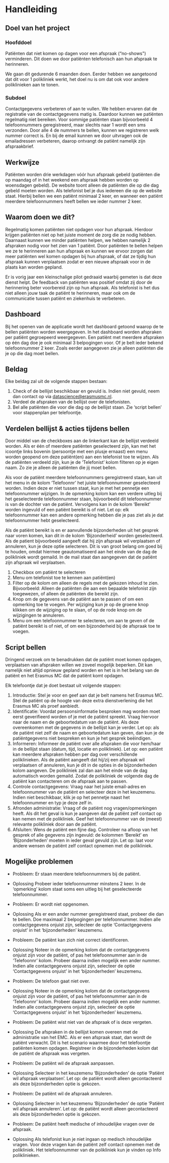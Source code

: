 # Handleiding

## Doel van het project
### Hoofddoel
Patiënten dat niet komen op dagen voor een afspraak (“no-shows") verminderen. Dit doen we door patiënten telefonisch aan hun afspraak te herinneren.

We gaan dit gedurende 6 maanden doen. Eerder hebben we aangetoond dat dit voor 1 polikliniek werkt, het doel nu is om dat ook voor andere poliklinieken aan te tonen.

### Subdoel
Contactgegevens verbeteren of aan te vullen. We hebben ervaren dat de registratie van de contactgegevens matig is. Daardoor kunnen we patiënten regelmatig niet bereiken. Voor sommige patiënten staan bijvoorbeeld 4 telefoonnummers geregistreerd, maar slechts naar 1 wordt een sms verzonden. Door alle 4 de nummers te bellen, kunnen we registreren welk nummer correct is. En bij de email kunnen we door uitvragen ook de emailadressen verbeteren, daarop ontvangt de patiënt namelijk zijn afspraakbrief.

## Werkwijze
Patiënten worden drie werkdagen vóór hun afspraak gebeld (patiënten die op maandag of in het weekend een afspraak hebben worden op woensdagen gebeld). De website toont alleen de patiënten die op die dag gebeld moeten worden. Als telefonist bel je dus iedereen die op de website staat. Hierbij bellen we een patiënt minimaal 2 keer, en wanneer een patiënt meerdere telefoonnummers heeft bellen we ieder nummer 2 keer.

## Waarom doen we dit?
Regelmatig komen patiënten niet opdagen voor hun afspraak. Hierdoor krijgen patiënten niet op het juiste moment de zorg die ze nodig hebben. Daarnaast kunnen we minder patiënten helpen, we hebben namelijk 2 afspraken nodig voor het zien van 1 patiënt. Door patiënten te bellen helpen we ze te herinneren aan hun afspraak en kunnen we ervoor zorgen dat meer patiënten wel komen opdagen bij hun afspraak, of dat ze tijdig hun afspraak kunnen verplaatsen zodat er een nieuwe afspraak voor in de plaats kan worden gepland.

Er is vorig jaar een kleinschalige pilot gedraaid waarbij gemeten is dat deze dienst helpt. De feedback van patiënten was positief omdat zij door de herinnering beter voorbereid zijn op hun afspraak. Als telefonist is het dus niet alleen jouw taak de patiënt te herinneren, maar ook om de communicatie tussen patiënt en ziekenhuis te verbeteren.

## Dashboard
Bij het openen van de applicatie wordt het dashboard getoond waarop de te bellen patiënten worden weergegeven. In het dashboard worden afspraken per patiënt gegroepeerd weergegeven. Een patiënt met meerdere afspraken op één dag doe je ook minimaal 3 belpogingen voor. Of je belt ieder bekend telefoonnummer 2 keer. Zoals eerder aangegeven zie je alleen patiënten die je op die dag moet bellen.

## Beldag
Elke beldag zal uit de volgende stappen bestaan:

1. Check of de bellijst beschikbaar en gevuld is. Indien niet gevuld, neem dan contact op via datascience@erasmusmc.nl.
2. Verdeel de afspraken van de bellijst over de telefonisten.
3. Bel alle patiënten die voor die dag op de bellijst staan. Zie ‘script bellen’ voor stappenplan per telefoontje.

## Verdelen bellijst & acties tijdens bellen
Door middel van de checkboxes aan de linkerkant kan de bellijst verdeeld worden. Als er één of meerdere patiënten geselecteerd zijn, kan met het icoontje links bovenin (persoontje met een plusje ernaast) een menu worden geopend om deze patiënt(en) aan een telefonist toe te wijzen. Als de patiënten verdeeld zijn, kun je de ‘Telefonist’ kolom filteren op je eigen naam. Zo zie je alleen de patiënten die jij moet bellen.

Als voor de patiënt meerdere telefoonnummers geregistreerd staan, kan uit het menu in de kolom ‘Telefoonnr’ het juiste telefoonnummer geselecteerd worden. Indien deze er niet tussen staat, kun je met het pennetje een telefoonnummer wijzigen. In de opmerking kolom kan een verdere uitleg bij het geselecteerde telefoonnummer staan, bijvoorbeeld dit telefoonnummer is van de dochter van de patiënt. Vervolgens kan in de kolom ‘Bereikt’ worden ingevuld of een patiënt bereikt is of niet.
Let op: elk telefoonnummer kan een andere opmerking hebben die je pas ziet als je dat telefoonnummer hebt geselecteerd.

Als de patiënt bereikt is en er aanvullende bijzonderheden uit het gesprek naar voren komen, kan dit in de kolom ‘Bijzonderheid’ worden geselecteerd. Als de patient bijvoorbeeld aangeeft dat hij zijn afspraak wil verplaatsen of annuleren, kun je deze optie selecteren. Dit is van groot belang om goed bij te houden, omdat hiermee geautomatiseerd aan het einde van de dag de polikliniek wordt gemaild. In de mail staat dan aangegeven dat de patiënt zijn afspraak wil verplaatsen.

1. Checkbox om patiënt te selecteren
2. Menu om telefonist toe te kennen aan patiënt(en)
3. Filter op de kolom om alleen de regels met de gekozen inhoud te zien. Bijvoorbeeld: Alleen de patiënten die aan een bepaalde telefonist zijn toegewezen, of alleen de patiënten die bereikt zijn.
4. Knop om de gegevens van de patiënt aan te passen of om een opmerking toe te voegen. Per wijziging kun je op de groene knop  klikken om de wijziging op te slaan, of op de rode knop  om de wijzigingen te annuleren.
5. Menu om een telefoonnummer te selecteren, om aan te geven of de patiënt bereikt is of niet, of om een bijzonderheid bij de afspraak toe te voegen.

## Script bellen
Dringend verzoek om te benadrukken dat de patiënt moet komen opdagen, verplaatsen van afspraken willen we zoveel mogelijk beperken. Dit kan namelijk niet altijd opnieuw gepland worden en het is in het belang van de patiënt en het Erasmus MC dat de patiënt komt opdagen.

Elk telefoontje dat je doet bestaat uit volgende stappen:

1. Introductie:
Stel je voor en geef aan dat je belt namens het Erasmus MC. Stel de patiënt op de hoogte van deze extra dienstverlening die het Erasmus MC als proef aanbiedt.
2. Identificatie:
Voordat persoonsinformatie besproken mag worden moet eerst geverifieerd worden of je met de patiënt spreekt. Vraag hiervoor naar de naam en de geboortedatum van de patiënt. Als deze overeenkomen met de gegevens in de bellijst kan je verder.
Let op: als de patiënt niet zelf de naam en geboortedatum kan geven, dan kun je de patiëntgegevens niet bespreken en kun je het gesprek beëindigen.
3. Informeren:
Informeer de patiënt over alle afspraken die voor hem/haar in de bellijst staan (datum, tijd, locatie en polikliniek).
Let op: een patiënt kan meerdere afspraken hebben per dag over verschillende poliklinieken.
Als de patiënt aangeeft dat hij/zij een afspraak wil verplaatsen of annuleren, kun je dit in de opties in de bijzonderheden kolom aangeven. De polikliniek zal dan aan het einde van de dag automatisch worden gemaild. Zodat de polikliniek de volgende dag de patiënt kan contacteren om de afspraak aan te passen.
4. Controle contactgegevens:
Vraag naar het juiste email-adres en telefoonnummer van de patiënt en selecteer deze in het keuzemenu. Indien niet beschikbaar, klik je op het pennetje naast het telefoonnummer en typ je deze zelf in.
5. Afronden administratie:
Vraag of de patiënt nog vragen/opmerkingen heeft. Als dit het geval is kun je aangeven dat de patiënt zelf contact op kan nemen met de polikliniek. Geef het telefoonnummer van de (meest) relevante polikliniek door aan de patiënt.
6. Afsluiten:
Wens de patiënt een fijne dag. Controleer na afloop van het gesprek of alle gegevens zijn ingevuld: de kolommen ‘Bereikt’ en ‘Bijzonderheden’ moeten in ieder geval gevuld zijn.
Let op: laat voor andere wensen de patiënt zelf contact opnemen met de polikliniek.

## Mogelijke problemen
* Probleem:
Er staan meerdere telefoonnummers bij de patiënt.
* Oplossing
Probeer ieder telefoonnummer minstens 2 keer. In de ‘opmerking’ kolom staat soms een uitleg bij het geselecteerde telefoonnummer.

* Probleem:
Er wordt niet opgenomen.
* Oplossing
Als er een ander nummer geregistreerd staat, probeer die dan te bellen. Doe maximaal 2 belpogingen per telefoonnummer. Indien alle contactgegevens onjuist zijn, selecteer de optie ‘Contactgegevens onjuist’ in het ‘bijzonderheden’ keuzemenu.

* Probleem:
De patiënt kan zich niet correct identificeren.
* Oplossing
Noteer in de opmerking kolom dat de contactgegevens onjuist zijn voor de patiënt, of pas het telefoonnummer aan in de ‘Telefoonnr’ kolom. Probeer daarna indien mogelijk een ander nummer. Indien alle contactgegevens onjuist zijn, selecteer de optie ‘Contactgegevens onjuist’ in het ‘bijzonderheden’ keuzemenu.

* Probleem:
De telefoon gaat niet over.
* Oplossing
Noteer in de opmerking kolom dat de contactgegevens onjuist zijn voor de patiënt, of pas het telefoonnummer aan in de ‘Telefoonnr’ kolom. Probeer daarna indien mogelijk een ander nummer. Indien alle contactgegevens onjuist zijn, selecteer de optie ‘Contactgegevens onjuist’ in het ‘bijzonderheden’ keuzemenu.

* Probleem:
De patiënt wist niet van de afspraak of is deze vergeten.
* Oplossing
De afspraken in de bellijst komen overeen met de administratie van het EMC. Als er een afspraak staat, dan wordt de patiënt verwacht. Dit is het scenario waarmee door het telefoontje patiënten komen opdagen. Registreer in de bijzonderheden kolom dat de patiënt de afspraak was vergeten.

* Probleem:
De patiënt wil de afspraak aanpassen.
* Oplossing
Selecteer in het keuzemenu ‘Bijzonderheden’ de optie ‘Patiënt wil afspraak verplaatsen’.
Let op: de patiënt wordt alleen gecontacteerd als deze bijzonderheden optie is gekozen.

* Probleem:
De patiënt wil de afspraak annuleren.
* Oplossing
Selecteer in het keuzemenu ‘Bijzonderheden’ de optie ‘Patiënt wil afspraak annuleren’.
Let op: de patiënt wordt alleen gecontacteerd als deze bijzonderheden optie is gekozen.

* Probleem:
De patiënt heeft medische of inhoudelijke vragen over de afspraak.
* Oplossing
Als telefonist kun je niet ingaan op medisch inhoudelijke vragen. Voor deze vragen kan de patiënt zelf contact opnemen met de polikliniek. Het telefoonnummer van de polikliniek kun je vinden op Info poliklinieken.
